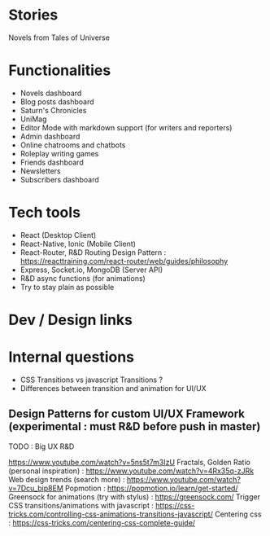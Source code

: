 # Stories
Novels from Tales of Universe

# Functionalities 

- Novels dashboard
- Blog posts dashboard
- Saturn's Chronicles 
- UniMag
- Editor Mode with markdown support (for writers and reporters)
- Admin dashboard
- Online chatrooms and chatbots
- Roleplay writing games
- Friends dashboard
- Newsletters
- Subscribers dashboard

# Tech tools

- React (Desktop Client)
- React-Native, Ionic (Mobile Client)
- React-Router, R&D Routing Design Pattern : https://reacttraining.com/react-router/web/guides/philosophy
- Express, Socket.io, MongoDB (Server API)
- R&D async functions (for animations)
- Try to stay plain as possible

# Dev / Design links

# Internal questions 

- CSS Transitions vs javascript Transitions ?
- Differences between transition and animation for UI/UX

## Design Patterns for custom UI/UX Framework (experimental : must R&D before push in master)

TODO : Big UX R&D

https://www.youtube.com/watch?v=5ns5t7m3IzU
Fractals, Golden Ratio (personal inspiration) : https://www.youtube.com/watch?v=4Rx35q-zJRk
Web design trends (search more) : https://www.youtube.com/watch?v=7Dcu_bip8EM
Popmotion : https://popmotion.io/learn/get-started/
Greensock for animations (try with stylus) : https://greensock.com/
Trigger CSS transitions/animations with javascript : https://css-tricks.com/controlling-css-animations-transitions-javascript/
Centering css : https://css-tricks.com/centering-css-complete-guide/

# 
